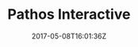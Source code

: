 ---
title: "Pathos Interactive"
site_link: "https://pathosinteractive.net/"
description: "Digital entertainment has always been our passion."
location: "Mölndal"
active: true
active_from: "2014-01-01"
active_to: ""
tags: []
date: "2017-05-08T16:01:36Z"
---